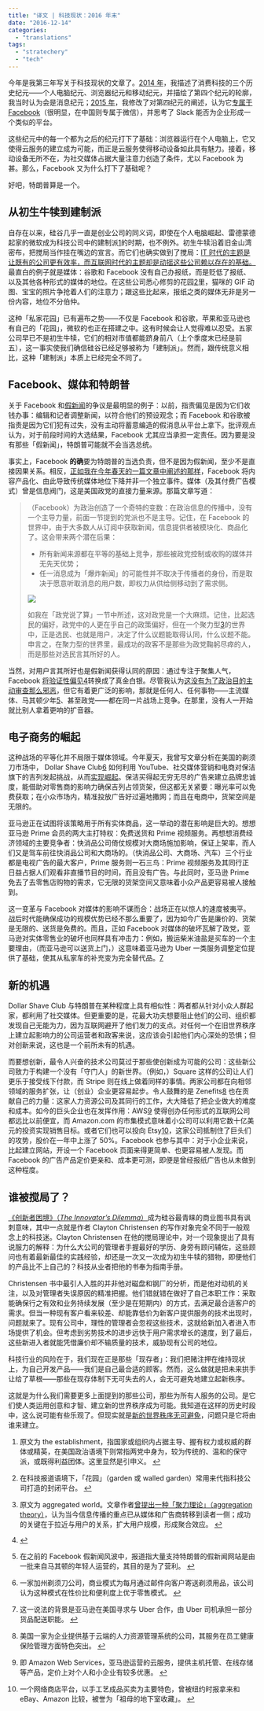 ```yaml
---
title: "译文 | 科技现状：2016 年末"
date: "2016-12-14"
categories: 
  - "translations"
tags: 
  - "stratechery"
  - "tech"
---
```


今年是我第三年写关于科技现状的文章了。[2014 年](https://stratechery.com/2014/state-consumer-technology-end-2014/)，我描述了消费科技的三个历史纪元——个人电脑纪元、浏览器纪元和移动纪元，并描绘了第四个纪元的轮廓，我当时认为会是消息纪元；[2015 年](https://stratechery.com/2015/slack-and-the-state-of-technology-in-2015/)，我修改了对第四纪元的阐述，认为它[专属于 Facebook](https://stratechery.com/2015/the-facebook-epoch/)（很明显，在中国则专属于微信），并思考了 Slack 能否为企业形成一个类似的平台。

这些纪元中的每一个都为之后的纪元打下了基础：浏览器运行在个人电脑上，它又使得云服务的建立成为可能，而正是云服务使得移动设备如此具有魅力。接着，移动设备无所不在，为社交媒体占据大量注意力创造了条件，尤以 Facebook 为甚。那么，Facebook 又为什么打下了基础呢？

好吧，特朗普算是一个。

## 从初生牛犊到建制派

自存在以来，硅谷几乎一直是创业公司的同义词，即使在个人电脑崛起、雷德蒙德起家的微软成为科技公司中的建制派[1](#fn1)的时期，也不例外。初生牛犊沿着旧金山湾密布，把搅局当作挂在嘴边的宣言。而它们也确实做到了搅局：[IT 时代的主题是让既有的公司更有效率，而互联网时代的主题却是动摇这些公司赖以存在的基础。](https://stratechery.com/2016/the-it-era-and-the-internet-revolution/)最直白的例子就是媒体：谷歌和 Facebook 没有自己办报纸，而是贬低了报纸、以及其他各种形式的媒体的地位。在这些公司悉心修剪的花园[2](#fn2)里，猫咪的 GIF 动图、宝宝的照片争抢着人们的注意力；跟这些比起来，报纸之类的媒体无非是另一份内容，地位不分伯仲。

这种「私家花园」已有遍布之势——不仅是 Facebook 和谷歌，苹果和亚马逊也有自己的「花园」，微软的也正在搭建之中。这有时候会让人觉得难以忍受。五家公司早已不是初生牛犊，它们的相对市值都能跻身前八（上个季度末已经是前五），这一事实使我们确信硅谷已经足够被称为「建制派」。然而，跟传统意义相比，这种「建制派」本质上已经完全不同了。

## Facebook、媒体和特朗普

关于 Facebook 和[假新闻](https://stratechery.com/2016/fake-news/)的争议是最明显的例子：以前，指责偏见是因为它们收钱办事：编辑和记者调整新闻，以符合他们的预设观念；而 Facebook 和谷歌被指责是因为它们犯有过失，没有主动将蓄意编造的假消息从平台上拿下。批评观点认为，对于前段时间的大选结果，Facebook 尤其应当承担一定责任。因为要是没有那些「假新闻」，特朗普可能就不会当选总统。

事实上，Facebook **的确**要为特朗普的当选负责，但不是因为假新闻，至少不是直接因果关系。相反，[正如我在今年春天的一篇文章中阐述的那样](https://stratechery.com/2016/the-voters-decide/)，Facebook 将内容产品化、由此导致传统媒体地位下降并非一个独立事件。媒体（及其付费广告模式）曾是信息阀门，这是美国政党的直接力量来源。那篇文章写道：

> （Facebook）为政治创造了一个奇特的变数：在政治信息的传播中，没有一个主导力量，前面一节提到的党派也不是主导。记住，在 Facebook 的世界中，由于大多数人从订阅中获取新闻，信息提供者被模块化、商品化了。这会带来两个潜在后果：
> 
> - 所有新闻来源都在平等的基础上竞争，那些被政党控制或收购的媒体并无先天优势；
> - 任一消息成为「爆炸新闻」的可能性并不取决于传播者的身份，而是取决于愿意听取消息的用户数，即权力从供给侧移动到了需求侧。
> 
> ![](http://ww1.sinaimg.cn/large/73403117jw1faqda7r7syj21ed0gq45o.jpg)
> 
> 如我在「政党说了算」一节中所述，这对政党是一个大麻烦。记住，比起选民的偏好，政党中的人更在乎自己的政策偏好，但在一个聚力型[3](#fn3)的世界中，正是选民、也就是用户，决定了什么议题能取得认同，什么议题不能。申言之，在聚力型的世界里，最成功的政客不是那些为政党鞠躬尽瘁的人，而是那些对选民言其所好的人。

当然，对用户言其所好也是假新闻获得认同的原因：通过专注于聚集人气，Facebook [将验证性偏见](https://twitter.com/kimmaicutler/status/796560990854905857)[4](#fn4)转换成了真金白银。尽管我认为[这没有为了政治目的主动审查那么邪恶](https://stratechery.com/2016/fake-news/)，但它有着更广泛的影响，那就是任何人、任何事物——主流媒体、马其顿少年[5](#fn5)、甚至政党——都在同一片战场上竞争。在那里，没有人一开始就比别人拿着更响的扩音器。

## 电子商务的崛起

这种战场的平等化并不局限于媒体领域。今年夏天，我曾写文章分析在美国的剃须刀市场中， Dollar Shave Club[6](#fn6) 如何利用 YouTube、社交媒体营销和电商对保洁旗下的吉列发起挑战，从而[实现崛起](https://stratechery.com/2016/dollar-shave-club-and-the-disruption-of-everything/)。保洁买得起无穷无尽的广告来建立品牌忠诚度，能借助对零售商的影响力确保吉列占领货架，但这都无关紧要：曝光率可以免费获取；在小众市场内，精准投放广告好过遍地撒网；而且在电商中，货架空间是无限的。

亚马逊正在试图将该策略用于所有实体商品，这一举动的潜在影响是巨大的。想想亚马逊 Prime 会员的两大主打特权：免费送货和 Prime 视频服务。再想想消费经济领域的主要竞争者：快消品公司倚仗规模对大商场施加影响，保证上架率，而人们又是驾车前往快消品公司和大商场的。（快消品公司、大商场、汽车）三个行业都是电视广告的最大客户，Prime 服务则一石三鸟：Prime 视频服务及其同行正日益占据人们观看非直播节目的时间，而且没有广告。与此同时，亚马逊 Prime 免去了去零售店购物的需求，它无限的货架空间又意味着小众产品更容易被人接触到。

这一变革与 Facebook 对媒体的影响不谋而合：战场正在以惊人的速度被夷平。战后时代能确保成功的规模优势已经不那么重要了，因为如今广告是廉价的、货架是无限的、送货是免费的。而且，正如 Facebook 对媒体的破坏瓦解了政党，亚马逊对实体零售业的破坏也同样具有冲击力：例如，搬运柴米油盐是买车的一个主要理由，（而亚马逊可以送货上门，）这意味着亚马逊为 Uber 一类服务调整定位提供了基础，使其从私家车的补充变为完全替代品。[7](#fn7)

## 新的机遇

Dollar Shave Club 与特朗普在某种程度上具有相似性：两者都从针对小众人群起家，都利用了社交媒体。但更重要的是，花最大功夫想要阻止他们的公司、组织都发现自己无能为力，因为互联网避开了他们发力的支点。对任何一个在旧世界秩序上建立起影响力的公司运营者和政客来说，这应该会引起他们内心深处的恐惧；但对创新来说，这也是一个前所未有的机遇。

而要想创新，最令人兴奋的技术公司莫过于那些使创新成为可能的公司：这些新公司致力于构建一个没有「守门人」的新世界。（例如，）Square 这样的公司让人们更乐于接受线下付款，而 Stripe 则在线上做着同样的事情。两家公司都在向相邻领域的服务扩张，让（创业）企业更容易起步。令人鼓舞的是 Zenefits[8](#fn8) 也在贡献自己的力量：这家人力资源公司及其同行的工作，大大降低了把企业做大的难度和成本。如今的巨头企业也在发挥作用：AWS[9](#fn9) 使得创办任何形式的互联网公司都远比以前便宜，而 Amazon.com 的市集模式意味着小公司可以利用它数十亿美元的投资实现销售目标。或者它们也可以投向 Etsy[10](#fn10)，这家公司抵制住了巨头们的攻势，股价在一年中上涨了 50%。Facebook 也参与其中：对于小企业来说，比起建立网站，开设一个 Facebook 页面来得更简单、也更容易被人发现。而 Facebook 的广告产品定价更亲和、成本更可测，即便是曾经报纸广告也从未做到这种程度。

## 谁被搅局了？

[《创新者困境》（_The Innovator’s Dilemma_）](http://www.claytonchristensen.com/books/the-innovators-dilemma/)成为硅谷最青睐的商业图书具有讽刺意味，其中一点就是作者 Clayton Christensen 的写作对象完全不同于一般观念上的科技迷。Clayton Christensen 在他的搅局理论中，对一个现象提出了具有说服力的解释：为什么大公司的管理者手握最好的学历、身旁有顾问辅佐，这些顾问也有着最新最佳的实践经验，却还是一次又一次成为初生牛犊的猎物，即便他们的产品比不上自己的？科技从业者把他的书奉为指南手册。

Christensen 书中最引人入胜的并非他对磁盘和钢厂的分析，而是他对动机的关注，以及对管理者失误原因的精准把握。他们错就错在做好了自己本职工作：采取能确保行之有效和业务持续发展（至少是在短期内）的方式，去满足最合适客户的需求。但当一种现有客户看来较差、却能靠低价为新客户提供服务的技术出现时，问题就来了。现有公司中，理性的管理者会忽视这些技术，这就给新加入者进入市场提供了机会。但考虑到劣势技术的进步远快于用户需求增长的速度，到了最后，这些新进入者就能凭借廉价却不输质量的技术，威胁现有公司的地位。

科技行业的风险在于，我们现在正是那些「现存者」：我们把赌注押在维持现状上，为自己开发产品——我们是自己最合适的顾客。然而，这么做就是把未来拱手让给了草根——那些在现存体制下无可失去的人，会无可避免地建立起新秩序。

这就是为什么我们需要更多上面提到的那些公司，那些为所有人服务的公司。是它们使人类运用创意和才智、建立新的世界秩序成为可能。我知道在这样的历史时段中，这么说可能有些乐观了。但现实就是[新的世界秩序无可避免](https://stratechery.com/2013/friction/)，问题只是它将由谁来建立。

1. 原文为 the establishment，指国家或组织内占据主导、握有权力或权威的群体或精英，在美国政治语境下则常指两党中身为，较为传统的、温和的保守派，或既得利益团体。这里显然是引申义。 [↩](#ffn1)
2. 在科技报道语境下，「花园」（garden 或 walled garden）常用来代指科技公司打造的封闭平台。 [↩](#ffn2)
3. 原文为 aggregated world。文章作者[曾提出一种「聚力理论」（aggregation theory）](https://stratechery.com/2015/aggregation-theory/)，认为当今信息传播的重点已从媒体和广告商转移到读者一侧；成功的关键在于拉近与用户的关系，扩大用户规模，形成聚合效应。 [↩](#ffn3)
4. [↩](#ffn4)
    
5. 在之前的 Facebook 假新闻风波中，报道指大量支持特朗普的假新闻网站是由一批来自马其顿的年轻人运营的，其目的是为了营利。 [↩](#ffn5)
6. 一家加州剃须刀公司，商业模式为每月通过邮件向客户寄送剃须用品，该公司认为这种模式在性价比和便利度上优于零售模式。 [↩](#ffn6)
7. 这一说法的背景是亚马逊在美国寻求与 Uber 合作，由 Uber 司机承担一部分货品配送职能。 [↩](#ffn7)
8. 美国一家为企业提供基于云端的人力资源管理系统的公司，其服务在员工健康保险管理方面特色突出。 [↩](#ffn8)
9. 即 Amazon Web Services，亚马逊运营的云服务，提供主机托管、在线存储等产品，定价上对个人和小企业有较多优惠。 [↩](#ffn9)
10. 一个网络商店平台，以手工艺成品买卖为主要特色，曾被纽约时报拿来和 eBay、Amazon 比较，被誉为「祖母的地下室收藏」。 [↩](#ffn10)
